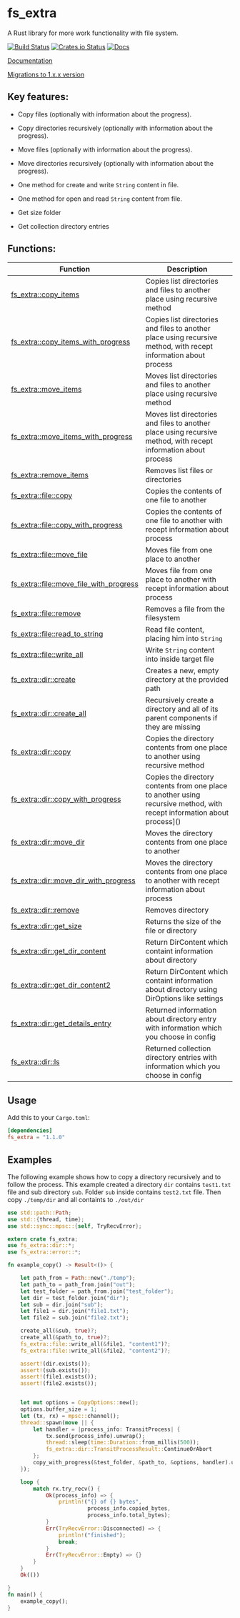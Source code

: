 # fs_extra

A Rust library for more work functionality with file system.

[![Build Status](https://travis-ci.org/webdesus/fs_extra.svg)](https://travis-ci.org/webdesus/fs_extra)
[![Crates.io Status](https://img.shields.io/crates/v/fs_extra.svg)](https://crates.io/crates/fs_extra)
[![Docs](https://docs.rs/fs_extra/badge.svg)](https://docs.rs/fs_extra)

[Documentation](https://docs.rs/fs_extra)

[Migrations to 1.x.x version](https://github.com/webdesus/fs_extra/wiki/Migrations-to-1.x.x-version)


## Key features:

* Copy files (optionally with information about the progress).

* Copy directories recursively (optionally with information about the progress).

* Move files (optionally with information about the progress).

* Move directories recursively (optionally with information about the progress).

* One method for create and write `String` content in file.

* One method for open and read `String` content from file.

* Get size folder

* Get collection directory entries 

## Functions:

| Function | Description |
| ------------- | ------------- |
| [fs_extra::copy_items](https://docs.rs/fs_extra/*/fs_extra/fn.copy_items.html)  | Copies list directories and files to another place using recursive method |
| [fs_extra::copy_items_with_progress](https://docs.rs/fs_extra/*/fs_extra/fn.copy_items_with_progress.html)  | Copies list directories and files to another place using recursive method, with recept information about process |
| [fs_extra::move_items](https://docs.rs/fs_extra/*/fs_extra/fn.move_items.html)  | Moves list directories and files to another place using recursive method |
| [fs_extra::move_items_with_progress](https://docs.rs/fs_extra/*/fs_extra/fn.move_items_with_progress.html)  | Moves list directories and files to another place using recursive method, with recept information about process |
| [fs_extra::remove_items](https://docs.rs/fs_extra/*/fs_extra/fn.remove_items.html)  | Removes list files or directories |
| [fs_extra::file::copy](https://docs.rs/fs_extra/*/fs_extra/file/fn.copy.html)  | Copies the contents of one file to another |
| [fs_extra::file::copy_with_progress](https://docs.rs/fs_extra/*/fs_extra/file/fn.copy_with_progress.html)  | Copies the contents of one file to another with recept information about process  |
| [fs_extra::file::move_file](https://docs.rs/fs_extra/*/fs_extra/file/fn.move_file.html)  | Moves file from one place to another  |
| [fs_extra::file::move_file_with_progress](https://docs.rs/fs_extra/*/fs_extra/file/fn.move_file_with_progress.html)  | Moves file from one place to another with recept information about process  |
| [fs_extra::file::remove](https://docs.rs/fs_extra/*/fs_extra/file/fn.remove.html)  | Removes a file from the filesystem  |
| [fs_extra::file::read_to_string](https://docs.rs/fs_extra/*/fs_extra/file/fn.read_to_string.html)  | Read file content, placing him into `String`  |
| [fs_extra::file::write_all](https://docs.rs/fs_extra/*/fs_extra/file/fn.write_all.html)  | Write `String` content into inside target file  |
| [fs_extra::dir::create](https://docs.rs/fs_extra/*/fs_extra/dir/fn.create.html)  | Creates a new, empty directory at the provided path  |
| [fs_extra::dir::create_all](https://docs.rs/fs_extra/*/fs_extra/dir/fn.create_all.html)  | Recursively create a directory and all of its parent components if they are missing  |
| [fs_extra::dir::copy](https://docs.rs/fs_extra/*/fs_extra/dir/fn.copy.html)  | Copies the directory contents from one place to another using recursive method  |
| [fs_extra::dir::copy_with_progress](https://docs.rs/fs_extra/*/fs_extra/dir/fn.copy_with_progress.html)  | Copies the directory contents from one place to another using recursive method, with recept information about process]()  |
| [fs_extra::dir::move_dir](https://docs.rs/fs_extra/*/fs_extra/dir/fn.move_dir.html)  | Moves the directory contents from one place to another  |
| [fs_extra::dir::move_dir_with_progress](https://docs.rs/fs_extra/*/fs_extra/dir/fn.move_dir_with_progress.html)  | Moves the directory contents from one place to another with recept information about process  |
| [fs_extra::dir::remove](https://docs.rs/fs_extra/*/fs_extra/dir/fn.remove.html)  | Removes directory  |
| [fs_extra::dir::get_size](https://docs.rs/fs_extra/*/fs_extra/dir/fn.get_size.html)  | Returns the size of the file or directory  |
| [fs_extra::dir::get_dir_content](https://docs.rs/fs_extra/*/fs_extra/dir/fn.get_dir_content.html)  | Return DirContent which containt information about directory  |
| [fs_extra::dir::get_dir_content2](https://docs.rs/fs_extra/*/fs_extra/dir/fn.get_dir_content2.html)  | Return DirContent which containt information about directory using DirOptions like settings  |
| [fs_extra::dir::get_details_entry](https://docs.rs/fs_extra/*/fs_extra/dir/fn.get_details_entry.html)  | Returned information about directory entry with information which you choose in config  |
| [fs_extra::dir::ls](https://docs.rs/fs_extra/*/fs_extra/dir/fn.ls.html)  | Returned collection directory entries with information which you choose in config  |

## Usage

Add this to your `Cargo.toml`:
```toml
[dependencies]
fs_extra = "1.1.0"
```
## Examples

The following example shows how to copy a directory recursively and to follow the process.
This example created a directory `dir` contains `test1.txt` file and sub directory `sub`. Folder `sub` inside contains `test2.txt` file.
Then copy `./temp/dir` and all containts to `./out/dir`

```rust
use std::path::Path;
use std::{thread, time};
use std::sync::mpsc::{self, TryRecvError};

extern crate fs_extra;
use fs_extra::dir::*;
use fs_extra::error::*;

fn example_copy() -> Result<()> {

    let path_from = Path::new("./temp");
    let path_to = path_from.join("out");
    let test_folder = path_from.join("test_folder");
    let dir = test_folder.join("dir");
    let sub = dir.join("sub");
    let file1 = dir.join("file1.txt");
    let file2 = sub.join("file2.txt");

    create_all(&sub, true)?;
    create_all(&path_to, true)?;
    fs_extra::file::write_all(&file1, "content1")?;
    fs_extra::file::write_all(&file2, "content2")?;

    assert!(dir.exists());
    assert!(sub.exists());
    assert!(file1.exists());
    assert!(file2.exists());


    let mut options = CopyOptions::new();
    options.buffer_size = 1;
    let (tx, rx) = mpsc::channel();
    thread::spawn(move || {
        let handler = |process_info: TransitProcess| {
            tx.send(process_info).unwrap();
            thread::sleep(time::Duration::from_millis(500));
            fs_extra::dir::TransitProcessResult::ContinueOrAbort
        };
        copy_with_progress(&test_folder, &path_to, &options, handler).unwrap();
    });

    loop {
        match rx.try_recv() {
            Ok(process_info) => {
                println!("{} of {} bytes",
                         process_info.copied_bytes,
                         process_info.total_bytes);
            }
            Err(TryRecvError::Disconnected) => {
                println!("finished");
                break;
            }
            Err(TryRecvError::Empty) => {}
        }
    }
    Ok(())

}
fn main() {
    example_copy();
}
```
